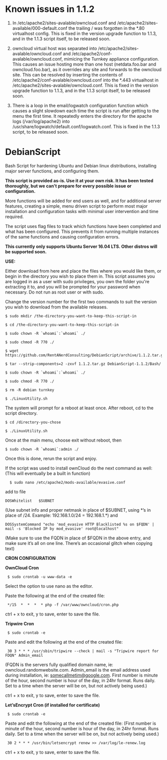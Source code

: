 # **Known issues in 1.1.2**

1) In /etc/apache2/sites-avalable/owncloud.conf and /etc/apache2/sites-available/000-default.conf the trailing / was forgotten in the \*.80 virtualhost config. This is fixed in the version upgrade function to 1.1.3, and in the 1.1.3 script itself, to be released soon.

2) owncloud virtual host was separated into /etc/apache2/sites-avalable/owncloud.conf and /etc/apache2/conf-avalable/owncloud.conf, mimicing the Turnkey appliance configuration. This causes an issue hosting more than one host (netdata.foo.bar and owncloud.foo.bar), as it overrides any site and forwards to the owncloud site. This can be resolved by inserting the contents of /etc/apache2/conf-avalable/owncloud.conf into the \*.443 virtualhost in /etc/apache2/sites-avalable/owncloud.conf. This is fixed in the version upgrade function to 1.1.3, and in the 1.1.3 script itself, to be released soon.

3) There is a loop in the email/logwatch configuration function which causes a slight slowdown each time the script is run after getting to the menu the first time. It repeatedly enters the directory for the apache logs (/var/log/apache2) into /usr/share/logwatch/default.conf/logwatch.conf. This is fixed in the 1.1.3 script, to be released soon.


# DebianScript
Bash Script for hardening Ubuntu and Debian linux distributions, installing major server functions, and configuring them.

**This script is provided as-is. Use it at your own risk. It has been tested thoroughly, but we can't
prepare for every possible issue or configuration.**

More functions will be added for end users as well, and for additional server features, creating a simple,
menu driven script to perform most major installation and configuration tasks with minimal user intervention and time required.

The script uses flag files to track which functions have been completed and what has been configured. 
This prevents it from running multiple instances of the same functions and causing configuration errors.

**This currently only supports Ubuntu Server 16.04 LTS. Other distros will be supported soon.**

**USE:**

Either download from here and place the files where you would like them, or begin in the directory you wish to place them in. 
This script assumes you are logged in as a user with sudo privileges, you own the folder you're extracting it to,
and you will be prompted for your password when necessary. Do not run as root user or with sudo.

Change the version number for the first two commands to suit the version you wish to download from the available releases.
  
```
$ sudo mkdir /the-directory-you-want-to-keep-this-script-in

$ cd /the-directory-you-want-to-keep-this-script-in

$ sudo chown -R `whoami`:`whoami` ./

$ sudo chmod -R 770 ./

$ wget https://github.com/RentANerdConsulting/DebianScript/archive/1.1.2.tar.gz

$ tar --strip-components=2 -zxvf 1.1.2.tar.gz DebianScript-1.1.2/Bash/

$ sudo chown -R `whoami`:`whoami` ./

$ sudo chmod -R 770 ./

$ rm -R debian turnkey

$ ./LinuxUtility.sh
```  
The system will prompt for a reboot at least once. After reboot, cd to the script directory.
```
$ cd /directory-you-chose
  
$ ./LinuxUtility.sh
```
Once at the main menu, choose exit without reboot, then 
```
$ sudo chown -R `whoami`:admin ./
```
Once this is done, rerun the script and enjoy.


If the script was used to install ownCloud do the next command as well:  (This will eventually be a built in function)
```
  $ sudo nano /etc/apache2/mods-available/evasive.conf
```  
  add to file
```
DOSWhitelist   $SUBNET
```
(Use subnet info and proper netmask in place of $SUBNET, using \*’s in place of /24. Example: 192.168.1.0/24 = 192.168.1.\*)
  and
  ```
  DOSSystemCommand "echo 'mod_evasive HTTP Blacklisted %s on $FQDN' | mail -s 'Blocked IP by mod_evasive' root@localhost"
  ```
  (Make sure to use the FQDN in place of $FQDN in the above entry, and make sure it’s all on one line.
  There’s an occasional glitch when copying text)
   
   
   
**CRON CONFIGURATION**
  
  
**OwnCloud Cron**
 ```
  $ sudo crontab -u www-data -e
 ```
  Select the option to use nano as the editor.
 
  Paste the following at the end of the created file:
 ```
  */15  *  *  *  * php -f /var/www/owncloud/cron.php
 ```
  ctrl + x to exit, y to save, enter to save the file.
 
 
**Tripwire Cron**
 ```
  $ sudo crontab -e
 ```
  Paste and edit the following at the end of the created file:
 ```
  30 3 * * * /usr/sbin/tripwire --check | mail -s "Tripwire report for FDQN" Admin_email
 ```  
 (FQDN is the servers fully qualified domain name, ie:  owncloud.randomwebsite.com. 
 Admin_email is the email address used during installation, ie: somecallmetim@google.com.
 First number is minute of the hour, second number is hour of the day, in 24hr format. Runs daily.
 Set to a time when the server will be on, but not actively being used.)
 
 ctrl + x to exit, y to save, enter to save the file.
 
 
**Let’sEncrypt Cron (if installed for certificate)**
 ```
  $ sudo crontab -e
 ```
  Paste and edit the following at the end of the created file:
  (First number is minute of the hour, second number is hour of the day, in 24hr format. Runs daily.
  Set to a time when the server will be on, but not actively being used.)
 ```
  30 2 * * * /usr/bin/letsencrypt renew >> /var/log/le-renew.log
 ```
  ctrl + x to exit, y to save, enter to save the file.
